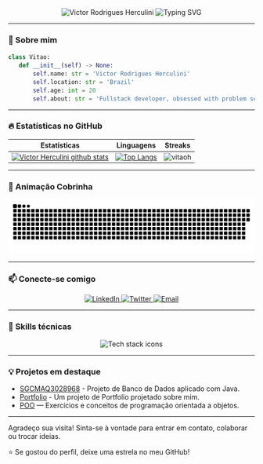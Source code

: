 <div align="center">
  <img src="https://capsule-render.vercel.app/api?type=waving&color=gradient&height=150&section=header&text=Victor%20Rodrigues%20Herculini&fontSize=45&fontAlignY=35&animation=twinkling" alt="Victor Rodrigues Herculini" /> 
  <img src="https://readme-typing-svg.herokuapp.com?font=Fira+Code&size=26&pause=1000&color=39FAFF&center=true&vCenter=true&width=600&lines=Fullstack+Developer;Code+%7C+Learn+%7C+Repeat+⚡" alt="Typing SVG"/> 
</div>

---

### 👋 Sobre mim

 ```python
class Vitao:
    def __init__(self) -> None:
        self.name: str = 'Victor Rodrigues Herculini'
        self.location: str = 'Brazil'
        self.age: int = 20
        self.about: str = 'Fullstack developer, obsessed with problem solving, passionate for software development'
```

---

### 🔥 Estatísticas no GitHub

|Estatisticas|Linguagens|Streaks|
|-|-|-|
|[![Victor Herculini github stats](https://github-readme-stats.vercel.app/api?username=vitaoh&show_icons=true&theme=dracula&hide_title=true)](https://github.com/vitaoh)|[![Top Langs](https://github-readme-stats.vercel.app/api/top-langs/?username=vitaoh&show_icons=true&theme=dracula&layout=compact&hide_title=true)](https://github.com/vitaoh)|![vitaoh](https://github-readme-streak-stats.herokuapp.com/?user=vitaoh&theme=dracula)

---

### 🐍 Animação Cobrinha

<div align="center">
  <img src="https://raw.githubusercontent.com/vitaoh/vitaoh/output/snake.svg" alt="Snake animation" />
</div>

---

### 📫 Conecte-se comigo

<p align="center">
  <a href="https://linkedin.com/in/victor-herculini" target="_blank">
    <img src="https://img.shields.io/badge/LinkedIn-0077B5?style=for-the-badge&logo=linkedin&logoColor=white" alt="LinkedIn" />
  </a>
  <a href="https://twitter.com/vitaorh" target="_blank">
    <img src="https://img.shields.io/badge/Twitter-1DA1F2?style=for-the-badge&logo=twitter&logoColor=white" alt="Twitter" />
  </a>
  <a href="mailto:herculinvictorr@gmail.com" target="_blank">
    <img src="https://img.shields.io/badge/Email-D14836?style=for-the-badge&logo=gmail&logoColor=white" alt="Email" />
  </a>
</p>

---

### 🚀 Skills técnicas

<div align="center">
  <img src="https://skillicons.dev/icons?i=python,c,java,js,nodejs,docker,kotlin,mysql,linux,git,github,html,css,vercel" alt="Tech stack icons" />
</div>

---

### 💡 Projetos em destaque

- [SGCMAQ3028968](https://github.com/vitaoh/SGCMAQ3028968) - Projeto de Banco de Dados aplicado com Java.
- [Portfolio](https://github.com/vitaoh/Portfolio) - Um projeto de Portfolio projetado sobre mim.
- [POO](https://github.com/vitaoh/POO) — Exercícios e conceitos de programação orientada a objetos.

---

Agradeço sua visita! Sinta-se à vontade para entrar em contato, colaborar ou trocar ideias.

⭐ Se gostou do perfil, deixe uma estrela no meu GitHub!

